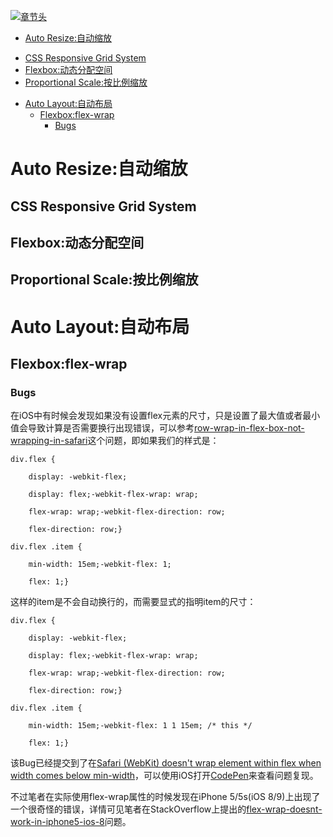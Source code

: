 [![章节头](https://parg.co/UGp)](https://parg.co/UGZ) 
 - [Auto Resize:自动缩放](#auto-resize%E8%87%AA%E5%8A%A8%E7%BC%A9%E6%94%BE)
  * [CSS Responsive Grid System](#css-responsive-grid-system)
  * [Flexbox:动态分配空间](#flexbox%E5%8A%A8%E6%80%81%E5%88%86%E9%85%8D%E7%A9%BA%E9%97%B4)
  * [Proportional Scale:按比例缩放](#proportional-scale%E6%8C%89%E6%AF%94%E4%BE%8B%E7%BC%A9%E6%94%BE)
- [Auto Layout:自动布局](#auto-layout%E8%87%AA%E5%8A%A8%E5%B8%83%E5%B1%80)
  * [Flexbox:flex-wrap](#flexboxflex-wrap)
    + [Bugs](#bugs) 







# Auto Resize:自动缩放
## CSS Responsive Grid System


## Flexbox:动态分配空间
## Proportional Scale:按比例缩放


# Auto Layout:自动布局
## Flexbox:flex-wrap
### Bugs
在iOS中有时候会发现如果没有设置flex元素的尺寸，只是设置了最大值或者最小值会导致计算是否需要换行出现错误，可以参考[row-wrap-in-flex-box-not-wrapping-in-safari](http://stackoverflow.com/questions/25360526/row-wrap-in-flex-box-not-wrapping-in-safari/30792851#30792851)这个问题，即如果我们的样式是：
 ```
div.flex {

    display: -webkit-flex;

    display: flex;-webkit-flex-wrap: wrap;

    flex-wrap: wrap;-webkit-flex-direction: row;

    flex-direction: row;}

div.flex .item {

    min-width: 15em;-webkit-flex: 1;

    flex: 1;}

```
这样的item是不会自动换行的，而需要显式的指明item的尺寸：
```
div.flex {

    display: -webkit-flex;

    display: flex;-webkit-flex-wrap: wrap;

    flex-wrap: wrap;-webkit-flex-direction: row;

    flex-direction: row;}

div.flex .item {

    min-width: 15em;-webkit-flex: 1 1 15em; /* this */

    flex: 1;} 

```
该Bug已经提交到了在[Safari (WebKit) doesn't wrap element within flex when width comes below min-width](https://bugs.webkit.org/show_bug.cgi?id=136041)，可以使用iOS打开[CodePen](http://codepen.io/philipwalton/pen/BNrGwN)来查看问题复现。


不过笔者在实际使用flex-wrap属性的时候发现在iPhone 5/5s(iOS 8/9)上出现了一个很奇怪的错误，详情可见笔者在StackOverflow上提出的[flex-wrap-doesnt-work-in-iphone5-ios-8](http://stackoverflow.com/questions/38365121/flex-wrap-doesnt-work-in-iphone5-ios-8)问题。



